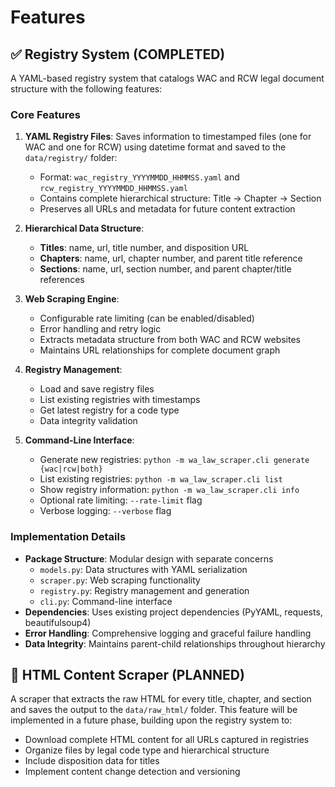 # Features

## ✅ Registry System (COMPLETED)

A YAML-based registry system that catalogs WAC and RCW legal document structure with the following features:

### Core Features
1. **YAML Registry Files**: Saves information to timestamped files (one for WAC and one for RCW) using datetime format and saved to the `data/registry/` folder:
   - Format: `wac_registry_YYYYMMDD_HHMMSS.yaml` and `rcw_registry_YYYYMMDD_HHMMSS.yaml`
   - Contains complete hierarchical structure: Title → Chapter → Section
   - Preserves all URLs and metadata for future content extraction

2. **Hierarchical Data Structure**:
   - **Titles**: name, url, title number, and disposition URL
   - **Chapters**: name, url, chapter number, and parent title reference
   - **Sections**: name, url, section number, and parent chapter/title references

3. **Web Scraping Engine**: 
   - Configurable rate limiting (can be enabled/disabled)
   - Error handling and retry logic
   - Extracts metadata structure from both WAC and RCW websites
   - Maintains URL relationships for complete document graph

4. **Registry Management**:
   - Load and save registry files
   - List existing registries with timestamps
   - Get latest registry for a code type
   - Data integrity validation

5. **Command-Line Interface**:
   - Generate new registries: `python -m wa_law_scraper.cli generate {wac|rcw|both}`
   - List existing registries: `python -m wa_law_scraper.cli list`
   - Show registry information: `python -m wa_law_scraper.cli info`
   - Optional rate limiting: `--rate-limit` flag
   - Verbose logging: `--verbose` flag

### Implementation Details
- **Package Structure**: Modular design with separate concerns
  - `models.py`: Data structures with YAML serialization
  - `scraper.py`: Web scraping functionality
  - `registry.py`: Registry management and generation
  - `cli.py`: Command-line interface
- **Dependencies**: Uses existing project dependencies (PyYAML, requests, beautifulsoup4)
- **Error Handling**: Comprehensive logging and graceful failure handling
- **Data Integrity**: Maintains parent-child relationships throughout hierarchy

## 🔄 HTML Content Scraper (PLANNED)

A scraper that extracts the raw HTML for every title, chapter, and section and saves the output to the `data/raw_html/` folder. This feature will be implemented in a future phase, building upon the registry system to:

- Download complete HTML content for all URLs captured in registries
- Organize files by legal code type and hierarchical structure
- Include disposition data for titles
- Implement content change detection and versioning